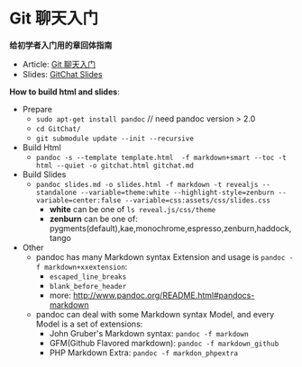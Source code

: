 # Git 聊天入门

**给初学者入门用的章回体指南**

* Article: [Git 聊天入门](http://wkevin.github.io/GitChat/gitchat.html)
* Slides: [GitChat Slides](http://wkevin.github.io/GitChat/slides.html)

**How to build html and slides**:

* Prepare
    - `sudo apt-get install pandoc` // need pandoc version > 2.0
    - `cd GitChat/`
    - `git submodule update --init --recursive`
* Build Html
    * `pandoc -s --template template.html  -f markdown+smart --toc -t html --quiet -o gitchat.html gitchat.md`
* Build Slides
    - `pandoc slides.md -o slides.html -f markdown -t revealjs --standalone --variable=theme:white --highlight-style=zenburn --variable=center:false --variable=css:assets/css/slides.css`
        + **white** can be one of `ls reveal.js/css/theme`
        + **zenburn** can be one of: pygments(default),kae,monochrome,espresso,zenburn,haddock,tango
* Other
    - pandoc has many Markdown syntax Extension and usage is `pandoc -f markdown+xxextension`:
        + `escaped_line_breaks`
        + `blank_before_header`
        + more: http://www.pandoc.org/README.html#pandocs-markdown
    - pandoc can deal with some Markdown syntax Model, and every Model is a set of extensions:
        - John Gruber's Markdown syntax: `pandoc -f markdown`
        - GFM(Github Flavored markdown): `pandoc -f markdown_github`
        - PHP Markdown Extra: `pandoc -f markdon_phpextra`
